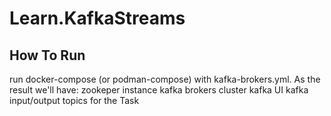 # Learn.KafkaStreams
## How To Run
  run docker-compose (or podman-compose) with kafka-brokers.yml. As the result we'll have:
      zookeper instance
      kafka brokers cluster
      kafka UI
      kafka input/output topics for the Task
